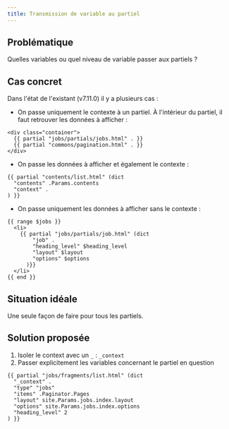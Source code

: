 ```yaml
---
title: Transmission de variable au partiel
---
```


## Problématique

Quelles variables ou quel niveau de variable passer aux partiels ?

## Cas concret

Dans l'état de l'existant (v7.11.0) il y a plusieurs cas : 

- On passe uniquement le contexte à un partiel. À l'intérieur du partiel, il faut retrouver les données à afficher :
```html{filename="/layouts/partials/jobs/section.html"}
<div class="container">
  {{ partial "jobs/partials/jobs.html" . }}
  {{ partial "commons/pagination.html" . }}
</div>
```

- On passe les données à afficher et également le contexte :

```html{filename="/layouts/partials/jobs/section.html"}
{{ partial "contents/list.html" (dict
  "contents" .Params.contents
  "context" .
) }}
```

- On passe uniquement les données à afficher sans le contexte :

```html{filename="/layouts/partials/jobs/partials/jobs.html"}
{{ range $jobs }}
  <li>
    {{ partial "jobs/partials/job.html" (dict
        "job" .
        "heading_level" $heading_level
        "layout" $layout
        "options" $options
      )}}
  </li>
{{ end }}
```


## Situation idéale

Une seule façon de faire pour tous les partiels.


## Solution proposée

1. Isoler le context avec un `_` : `_context`
2. Passer explicitement les variables concernant le partiel en question

```html{filename="/layouts/partials/jobs/section.html"}
{{ partial "jobs/fragments/list.html" (dict
  "_context" .
  "type" "jobs"
  "items" .Paginator.Pages
  "layout" site.Params.jobs.index.layout
  "options" site.Params.jobs.index.options
  "heading_level" 2
) }}
```
